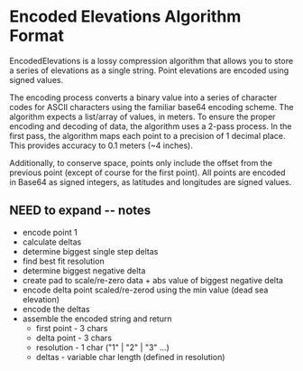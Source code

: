 # Encoded Elevations Algorithm Format

EncodedElevations is a lossy compression algorithm that allows you to store a series of  elevations as a single string. Point elevations are encoded using signed values. 

The encoding process converts a binary value into a series of character codes for ASCII characters using the familiar base64 encoding scheme. The algorithm expects a list/array of values, in meters. To ensure the proper encoding and decoding of data, the algorithm uses a 2-pass process.  In the first pass, the algorithm maps each point to a precision of 1 decimal place. This provides accuracy to 0.1 meters (~4 inches).

Additionally, to conserve space, points only include the offset from the previous point (except of course for the first point). All points are encoded in Base64 as signed integers, as latitudes and longitudes are signed values. 

## NEED to expand -- notes
* encode point 1
* calculate deltas
* determine biggest single step deltas
* find best fit resolution
* determine biggest negative delta
* create pad to scale/re-zero data + abs value of biggest negative delta
* encode delta point scaled/re-zerod using the min value (dead sea elevation)
* encode the deltas
* assemble the encoded string and return
  * first point - 3 chars
  * delta point - 3 chars
  * resolution - 1 char ("1" | "2" | "3" ...)
  * deltas - variable char length (defined in resolution)




